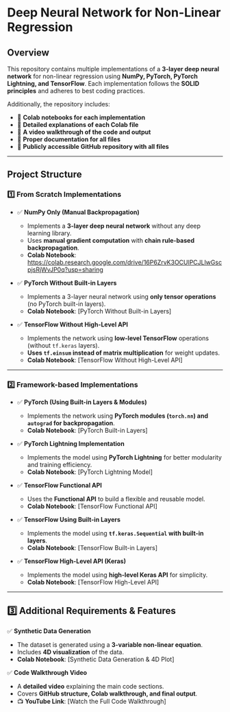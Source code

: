 # **Deep Neural Network for Non-Linear Regression**

## **Overview**
This repository contains multiple implementations of a **3-layer deep neural network** for non-linear regression using **NumPy, PyTorch, PyTorch Lightning, and TensorFlow**. Each implementation follows the **SOLID principles** and adheres to best coding practices.

Additionally, the repository includes:
- 📌 **Colab notebooks for each implementation**
- 📌 **Detailed explanations of each Colab file**
- 📌 **A video walkthrough of the code and output**
- 📌 **Proper documentation for all files**
- 📌 **Publicly accessible GitHub repository with all files**

---

## **Project Structure**

### **1️⃣ From Scratch Implementations**
- ✅ **NumPy Only (Manual Backpropagation)**
  - Implements a **3-layer deep neural network** without any deep learning library.
  - Uses **manual gradient computation** with **chain rule-based backpropagation**.
  - **Colab Notebook**: https://colab.research.google.com/drive/16P6ZrvK3OCUlPCJLlwGscpjsRjWvJP0q?usp=sharing

- ✅ **PyTorch Without Built-in Layers**
  - Implements a 3-layer neural network using **only tensor operations** (no PyTorch built-in layers).
  - **Colab Notebook**: [PyTorch Without Built-in Layers]
- ✅ **TensorFlow Without High-Level API**
  - Implements the network using **low-level TensorFlow** operations (without `tf.keras` layers).
  - **Uses `tf.einsum` instead of matrix multiplication** for weight updates.
  - **Colab Notebook**: [TensorFlow Without High-Level API]
---

### **2️⃣ Framework-based Implementations**
- ✅ **PyTorch (Using Built-in Layers & Modules)**
  - Implements the network using **PyTorch modules (`torch.nn`) and `autograd` for backpropagation**.
  - **Colab Notebook**: [PyTorch Built-in Layers]
- ✅ **PyTorch Lightning Implementation**
  - Implements the model using **PyTorch Lightning** for better modularity and training efficiency.
  - **Colab Notebook**: [PyTorch Lightning Model]

- ✅ **TensorFlow Functional API**
  - Uses the **Functional API** to build a flexible and reusable model.
  - **Colab Notebook**: [TensorFlow Functional API]

- ✅ **TensorFlow Using Built-in Layers**
  - Implements the model using **`tf.keras.Sequential` with built-in layers**.
  - **Colab Notebook**: [TensorFlow Built-in Layers]

- ✅ **TensorFlow High-Level API (Keras)**
  - Implements the model using **high-level Keras API** for simplicity.
  - **Colab Notebook**: [TensorFlow High-Level API]

---

## **3️⃣ Additional Requirements & Features**
✅ **Synthetic Data Generation**
- The dataset is generated using a **3-variable non-linear equation**.
- Includes **4D visualization** of the data.
- **Colab Notebook**: [Synthetic Data Generation & 4D Plot]

✅ **Code Walkthrough Video**
- A **detailed video** explaining the main code sections.
- Covers **GitHub structure, Colab walkthrough, and final output**.
- 📺 **YouTube Link**: [Watch the Full Code Walkthrough]


